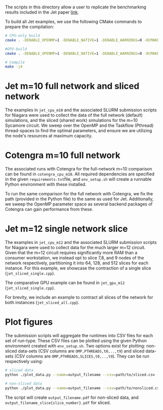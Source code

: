 The scripts in this directory allow a user to replicate the benchmarking results included in the Jet paper [link]().

To build all Jet examples, we use the following CMake commands to prepare the compilation:

```bash
# CPU-only build
cmake . -DENABLE_OPENMP=1 -DENABLE_NATIVE=1 -DENABLE_WARNINGS=0 -DCMAKE_BUILD_TYPE=Release

#GPU-build
cmake . -DENABLE_OPENMP=1 -DENABLE_NATIVE=1 -DENABLE_WARNINGS=0 -DCMAKE_BUILD_TYPE=Release -DENABLE_CUTENSOR=1

# Compile
make -j4
```

# Jet m=10 full network and sliced network
The examples in `jet_cpu_m10` and the associated SLURM submission scripts for Niagara were used to collect the data of the full network (default) simulations, and the sliced (shared work) simulations for the m=10 Sycamore circuit. We sweep over the OpenMP and the Taskflow (Pthread) thread-spaces to find the optimal parameters, and ensure we are utilizing the node's resources at maximum capacity.

# Cotengra m=10 full network
The associated runs with Cotengra for the full-network m=10 comparison can be found in `cotengra_cpu_m10`. All required dependencies are specified in the given `requirements.txt`file, and `env_setup.sh` will create a runnable Python environment with these installed.

To run the same comparison for the full network with Cotengra, we fix the path (provided in the Python file) to the same as used for Jet. Additionally, we sweep the OpenMP parameter space as several backend packages of Cotengra can gain performance from these.

# Jet m=12 single network slice
The examples in `jet_cpu_m12` and the associated SLURM submission scripts for Niagara were used to collect data for the much larger m=12 circuit. Given that the m=12 circuit requires significantly more RAM than a consumer workstation, we instead opt to slice 7,8, and 9 nodes of the network respectively, partitioning it into 64, 128, and 512 slices for each instance. For this example, we showcase the contraction of a single slice (`jet_sliced_single.cpp`).

The comparative GPU example can be found in `jet_gpu_m12` (`jet_sliced_single.cpp`).

For brevity, we include an example to contract all slices of the network for both instances (`jet_sliced_all.cpp`).


# Plot figures
The submission scripts will aggregate the runtimes into CSV files for each set of run-type. These CSV files can be plotted using the given Python environment created with `env_setup.sh`.
Two options exist for plotting: non-sliced data-sets (CSV columns are `OMP,PTHREADS,t0,..,t9`) and sliced data-sets (CSV columns are `OMP,PTHREADS,SLICES,t0,..,t9`).
They can be run respectively using:

```bash
# sliced data
python ./plot_data.py --name=output_filename --csv=path/to/sliced.csv --sliced=y

# non-sliced data
python ./plot_data.py --name=output_filename --csv=path/to/nonsliced.csv --sliced=n
```

The script will create `output_filename.pdf` for non-sliced data, and `output_filename_slice{slice_number}.pdf` for sliced.

